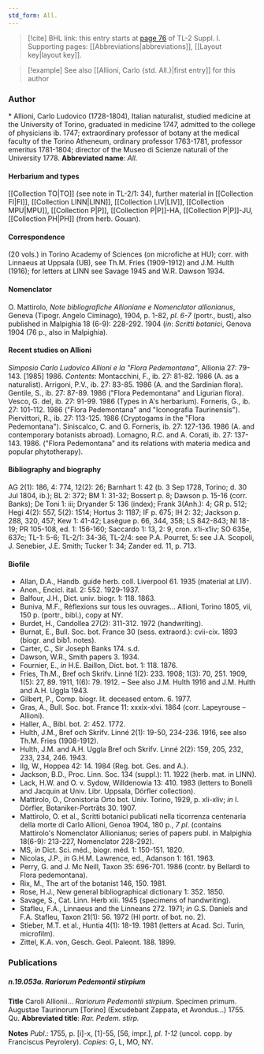 ```yaml
---
std_form: All.
---
```


> [!cite] BHL link: this entry starts at [page 76](https://www.biodiversitylibrary.org/page/33264803) of TL-2 Suppl. I.
> Supporting pages: [[Abbreviations|abbreviations]], [[Layout key|layout key]].

> [!example] See also [[Allioni, Carlo {std. All.}|first entry]] for this author

### Author

\* Allioni, Carlo Ludovico (1728-1804), Italian naturalist, studied medicine at the University of Torino, graduated in medicine 1747, admitted to the college of physicians ib. 1747; extraordinary professor of botany at the medical faculty of the Torino Atheneum, ordinary professor 1763-1781, professor emeritus 1781-1804; director of the Museo di Scienze naturali of the University 1778. 
**Abbreviated name**: *All.*

#### Herbarium and types

[[Collection TO|TO]] (see note in TL-2/1: 34), further material in [[Collection FI|FI]], [[Collection LINN|LINN]], [[Collection LIV|LIV]], [[Collection MPU|MPU]], [[Collection P|P]], [[Collection P|P]]-HA, [[Collection P|P]]-JU, [[Collection PH|PH]] (from herb. Gouan).

#### Correspondence

(20 vols.) in Torino Academy of Sciences (on microfiche at HU); corr. with Linnaeus at Uppsala (UB), see Th.M. Fries (1909-1912) and J.M. Hulth (1916); for letters at LINN see Savage 1945 and W.R. Dawson 1934.

#### Nomenclator

O. Mattirolo, *Note bibliografiche Allioniane e Nomenclator allionianus*, Geneva (Tipogr. Angelo Ciminago), 1904, p. 1-82, *pl. 6-7* (portr., bust), also published in Malpighia 18 (6-9): 228-292. 1904 (*in*: *Scritti botanici*, Genova 1904 (76 p., also in Malpighia).

#### Recent studies on Allioni

*Simposio Carlo Ludovico Allioni e la "Flora Pedemontana"*, Allionia 27: 79-143. \[1985\] 1986.
*Contents*: Montacchini, F., ib. 27: 81-82. 1986 (A. as a naturalist). Arrigoni, P.V., ib. 27: 83-85. 1986 (A. and the Sardinian flora).
Gentile, S., ib. 27: 87-89. 1986 ("Flora Pedemontana" and Ligurian flora).
Vesco, G. del, ib. 27: 91-99. 1986 (Types in A's herbarium).
Forneris, G., ib. 27: 101-112. 1986 ("Flora Pedemontana" and "Iconografia Taurinensis"). Piervittori, R., ib. 27: 113-125. 1986 (Cryptogams in the "Flora Pedemontana"). Siniscalco, C. and G. Forneris, ib. 27: 127-136. 1986 (A. and contemporary botanists abroad). Lomagno, R.C. and A. Corati, ib. 27: 137-143. 1986. ("Flora Pedemontana" and its relations with materia medica and popular phytotherapy).

#### Bibliography and biography

AG 2(1): 186, 4: 774, 12(2): 26; Barnhart 1: 42 (b. 3 Sep 1728, Torino; d. 30 Jul 1804, ib.); BL 2: 372; BM 1: 31-32; Bossert p. 8; Dawson p. 15-16 (corr. Banks); De Toni 1: iii; Dryander 5: 136 (index); Frank 3(Anh.): 4; GR p. 512; Hegi 4(2): 557, 5(2): 1514; Hortus 3: 1187; IF p. 675; IH 2: 32; Jackson p. 288, 320, 457; Kew 1: 41-42; Lasègue p. 66, 344, 358; LS 842-843; NI 18-19; PR 105-108, ed. 1: 156-160; Saccardo 1: 13, 2: 9, cron. x1i-x1iv; SO 635e, 637c; TL-1: 5-6; TL-2/1: 34-36, TL-2/4: see P.A. Pourret, 5: see J.A. Scopoli, J. Senebier, J.E. Smith; Tucker 1: 34; Zander ed. 11, p. 713.

#### Biofile

- Allan, D.A., Handb. guide herb. coll. Liverpool 61. 1935 (material at LIV).
- Anon., Encicl. ital. 2: 552. 1929-1937.
- Balfour, J.H., Dict. univ. biogr. 1: 118. 1863.
- Buniva, M.F., Réflexions sur tous les ouvrages... Allioni, Torino 1805, vii, 150 p. (portr., bibl.), copy at NY.
- Burdet, H., Candollea 27(2): 311-312. 1972 (handwriting).
- Burnat, E., Bull. Soc. bot. France 30 (sess. extraord.): cvii-cix. 1893 (biogr. and bib1. notes).
- Carter, C., Sir Joseph Banks 174. s.d.
- Dawson, W.R., Smith papers 3. 1934.
- Fournier, E., *in* H.E. Baillon, Dict. bot. 1: 118. 1876.
- Fries, Th.M., Bref och Skrifv. Linné 1(2): 233. 1908; 1(3): 70, 251. 1909, 1(5): 27, 89. 1911, 1(6): 79. 1912. – See also J.M. Hulth 1916 and J.M. Hulth and A.H. Uggla 1943.
- Gilbert, P., Comp. biogr. lit. deceased entom. 6. 1977.
- Gras, A., Bull. Soc. bot. France 11: xxxix-xlvi. 1864 (corr. Lapeyrouse – Allioni).
- Haller, A., Bibl. bot. 2: 452. 1772.
- Hulth, J.M., Bref och Skrifv. Linné 2(1): 19-50, 234-236. 1916, see also Th.M. Fries (1908-1912).
- Hulth, J.M. and A.H. Uggla Bref och Skrifv. Linné 2(2): 159, 205, 232, 233, 234, 246. 1943.
- Ilg, W., Hoppea 42: 14. 1984 (Reg. bot. Ges. and A.).
- Jackson, B.D., Proc. Linn. Soc. 134 (suppl.): 11. 1922 (herb. mat. in LINN).
- Lack, H.W. and O. v. Sydow, Willdenowia 13: 410. 1983 (letters to Bonelli and Jacquin at Univ. Libr. Uppsala, Dörfler collection).
- Mattirolo, O., Cronistoria Orto bot. Univ. Torino, 1929, p. xli-xliv; *in* I. Dörfler, Botaniker-Porträts 30. 1907.
- Mattirolo, O. et al., Scritti botanici publicati nella ticorrenza centenaria della morte di Carlo Allioni, Genoa 1904, 180 p., *7 pl*. (contains Mattirolo's Nomenclator Allionianus; series of papers publ. in Malpighia 18(6-9): 213-227, Nomenclator 228-292).
- MS, *in* Dict. Sci. méd., biogr. méd. 1: 150-151. 1820.
- Nicolas, J.P., *in* G.H.M. Lawrence, ed., Adanson 1: 161. 1963.
- Perry, G. and J. Mc Neill, Taxon 35: 696-701. 1986 (contr. by Bellardi to Flora pedemontana).
- Rix, M., The art of the botanist 146, 150. 1981.
- Rose, H.J., New general bibliographical dictionary 1: 352. 1850.
- Savage, S., Cat. Linn. Herb xiii. 1945 (specimens of handwriting).
- Stafleu, F.A., Linnaeus and the Linneans 272. 1971; *in* G.S. Daniels and F.A. Stafleu, Taxon 21(1): 56. 1972 (HI portr. of bot. no. 2).
- Stieber, M.T. et al., Huntia 4(1): 18-19. 1981 (letters at Acad. Sci. Turin, microfilm).
- Zittel, K.A. von, Gesch. Geol. Paleont. 188. 1899.

### Publications

##### n.19.053a. Rariorum Pedemontii stirpium

**Title**
Caroli Allionii... *Rariorum Pedemontii stirpium*. Specimen primum. Augustae Taurinorum \[Torino\] (Excudebant Zappata, et Avondus...) 1755. Qu.
**Abbreviated title**: *Rar. Pedem. stirp.*

**Notes**
*Publ*.: 1755, p. \[i\]-x, \[1\]-55, \[56, impr.\], *pl. 1-12* (uncol. copp. by Franciscus Peyrolery).
*Copies*: G, L, MO, NY.

